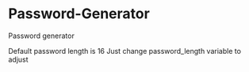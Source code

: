 # Password-Generator
Password generator

Default password length is 16
Just change password_length variable to adjust
